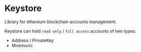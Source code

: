 # Keystore

Library for ethereum blockchain accounts management.

Keystore can hold `read only` / `full access` accounts of two types:
* Address / PrivateKey
* Mnemonic
